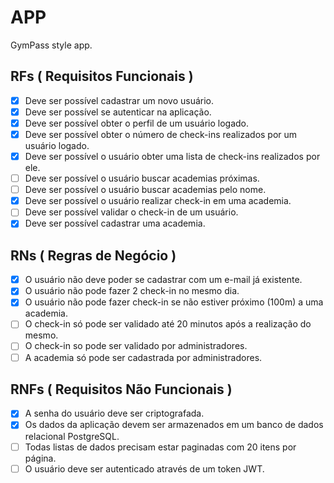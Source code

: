 # APP

GymPass style app.

## RFs ( Requisitos Funcionais )

- [x] Deve ser possível cadastrar um novo usuário.
- [x] Deve ser possível se autenticar na aplicação.
- [x] Deve ser possível obter o perfil de um usuário logado.
- [x] Deve ser possível obter o número de check-ins realizados por um usuário logado.
- [x] Deve ser possível o usuário obter uma lista de check-ins realizados por ele.
- [ ] Deve ser possível o usuário buscar academias próximas.
- [ ] Deve ser possível o usuário buscar academias pelo nome.
- [x] Deve ser possível o usuário realizar check-in em uma academia.
- [ ] Deve ser possível validar o check-in de um usuário.
- [x] Deve ser possível cadastrar uma academia.
## RNs ( Regras de Negócio )

- [x] O usuário não deve poder se cadastrar com um e-mail já existente.
- [x] O usuário não pode fazer 2 check-in no mesmo dia.
- [x] O usuário não pode fazer check-in se não estiver próximo (100m) a uma academia.
- [ ] O check-in só pode ser validado até 20 minutos após a realização do mesmo.
- [ ] O check-in so pode ser validado por administradores.
- [ ] A academia só pode ser cadastrada por administradores.

## RNFs ( Requisitos Não Funcionais )

- [x] A senha do usuário deve ser criptografada.
- [x] Os dados da aplicação devem ser armazenados em um banco de dados relacional PostgreSQL.
- [ ] Todas listas de dados precisam estar paginadas com 20 itens por página.
- [ ] O usuário deve ser autenticado através de um token JWT.
